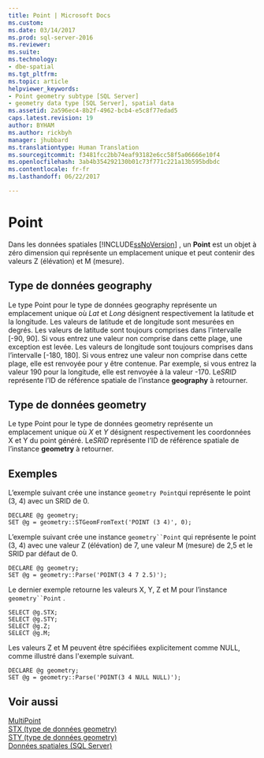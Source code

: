 ```yaml
---
title: Point | Microsoft Docs
ms.custom: 
ms.date: 03/14/2017
ms.prod: sql-server-2016
ms.reviewer: 
ms.suite: 
ms.technology:
- dbe-spatial
ms.tgt_pltfrm: 
ms.topic: article
helpviewer_keywords:
- Point geometry subtype [SQL Server]
- geometry data type [SQL Server], spatial data
ms.assetid: 2a596ec4-8b2f-4962-bcb4-e5c8f77edad5
caps.latest.revision: 19
author: BYHAM
ms.author: rickbyh
manager: jhubbard
ms.translationtype: Human Translation
ms.sourcegitcommit: f3481fcc2bb74eaf93182e6cc58f5a06666e10f4
ms.openlocfilehash: 3ab4b354292130b01c73f771c221a13b595bdbdc
ms.contentlocale: fr-fr
ms.lasthandoff: 06/22/2017

---
```

# <a name="point"></a>Point
  Dans les données spatiales [!INCLUDE[ssNoVersion](../../includes/ssnoversion-md.md)] , un **Point** est un objet à zéro dimension qui représente un emplacement unique et peut contenir des valeurs Z (élévation) et M (mesure).  
  
## <a name="geography-data-type"></a>Type de données geography  
 Le type Point pour le type de données geography représente un emplacement unique où *Lat* et *Long* désignent respectivement la latitude et la longitude. Les valeurs de latitude et de longitude sont mesurées en degrés. Les valeurs de latitude sont toujours comprises dans l’intervalle [-90, 90]. Si vous entrez une valeur non comprise dans cette plage, une exception est levée. Les valeurs de longitude sont toujours comprises dans l’intervalle [-180, 180]. Si vous entrez une valeur non comprise dans cette plage, elle est renvoyée pour y être contenue. Par exemple, si vous entrez la valeur 190 pour la longitude, elle est renvoyée à la valeur -170. Le*SRID* représente l’ID de référence spatiale de l’instance **geography** à retourner.  
  
## <a name="geometry-data-type"></a>Type de données geometry  
 Le type Point pour le type de données geometry représente un emplacement unique où *X* et *Y* désignent respectivement les coordonnées X et Y du point généré. Le*SRID* représente l’ID de référence spatiale de l’instance **geometry** à retourner.  
  
## <a name="examples"></a>Exemples  
 L’exemple suivant crée une instance `geometry Point`qui représente le point (3, 4) avec un SRID de 0.  
  
```  
DECLARE @g geometry;  
SET @g = geometry::STGeomFromText('POINT (3 4)', 0);  
```  
  
 L’exemple suivant crée une instance `geometry``Point` qui représente le point (3, 4) avec une valeur Z (élévation) de 7, une valeur M (mesure) de 2,5 et le SRID par défaut de 0.  
  
```  
DECLARE @g geometry;  
SET @g = geometry::Parse('POINT(3 4 7 2.5)');  
```  
  
 Le dernier exemple retourne les valeurs X, Y, Z et M pour l’instance `geometry``Point` .  
  
```  
SELECT @g.STX;  
SELECT @g.STY;  
SELECT @g.Z;  
SELECT @g.M;  
```  
  
 Les valeurs Z et M peuvent être spécifiées explicitement comme NULL, comme illustré dans l'exemple suivant.  
  
```  
DECLARE @g geometry;  
SET @g = geometry::Parse('POINT(3 4 NULL NULL)');  
```  
  
## <a name="see-also"></a>Voir aussi  
 [MultiPoint](../../relational-databases/spatial/multipoint.md)   
 [STX &#40;type de données geometry&#41;](../../t-sql/spatial-geometry/stx-geometry-data-type.md)   
 [STY &#40;type de données geometry&#41;](../../t-sql/spatial-geometry/sty-geometry-data-type.md)   
 [Données spatiales &#40;SQL Server&#41;](../../relational-databases/spatial/spatial-data-sql-server.md)  
  
  
